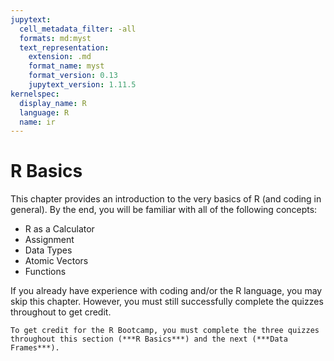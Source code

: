 ```yaml
---
jupytext:
  cell_metadata_filter: -all
  formats: md:myst
  text_representation:
    extension: .md
    format_name: myst
    format_version: 0.13
    jupytext_version: 1.11.5
kernelspec:
  display_name: R
  language: R
  name: ir
---
```


# R Basics

This chapter provides an introduction to the very basics of R (and coding in general). By the end, you will be familiar with all of the following concepts:

+ R as a Calculator
+ Assignment
+ Data Types
+ Atomic Vectors
+ Functions

If you already have experience with coding and/or the R language, you may skip this chapter. However, you must still successfully complete the quizzes throughout to get credit.

```{warning}
To get credit for the R Bootcamp, you must complete the three quizzes throughout this section (***R Basics***) and the next (***Data Frames***).
```

